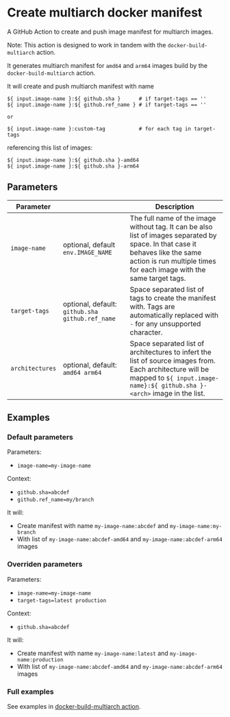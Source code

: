 # Create multiarch docker manifest

A GitHub Action to create and push image manifest for multiarch images.

Note: This action is designed to work in tandem with the `docker-build-multiarch` action.

It generates multiarch manifest for `amd64` and `arm64` images build by
the `docker-build-multiarch` action.

It will create and push multiarch manifest with name

```
${ input.image-name }:${ github.sha }      # if target-tags == ''
${ input.image-name }:${ github.ref_name } # if target-tags == ''

or

${ input.image-name }:custom-tag           # for each tag in target-tags
```

referencing this list of images:

```
${ input.image-name }:${ github.sha }-amd64
${ input.image-name }:${ github.sha }-arm64
```

## Parameters

| Parameter | | Description |
|--|--|--|
| `image-name` | optional, default `env.IMAGE_NAME` | The full name of the image without tag. It can be also list of images separated by space. In that case it behaves like the same action is run multiple times for each image with the same target tags. |
| `target-tags` | optional, default: `github.sha github.ref_name` | Space separated list of tags to create the manifest with. Tags are automatically replaced with `-` for any unsupported character. |
| `architectures` | optional, default: `amd64 arm64` | Space separated list of architectures to infert the list of source images from. Each architecture will be mapped to `${ input.image-name}:${ github.sha }-<arch>` image in the list. |

## Examples

### Default parameters

Parameters:
* `image-name=my-image-name`

Context:
* `github.sha=abcdef`
* `github.ref_name=my/branch`

It will:
* Create manifest with name `my-image-name:abcdef` and `my-image-name:my-branch`
* With list of `my-image-name:abcdef-amd64` and `my-image-name:abcdef-arm64` images

### Overriden parameters

Parameters:
* `image-name=my-image-name`
* `target-tags=latest production`

Context:
* `github.sha=abcdef`

It will:
* Create manifest with name `my-image-name:latest` and `my-image-name:production`
* With list of `my-image-name:abcdef-amd64` and `my-image-name:abcdef-arm64` images

### Full examples

See examples in [docker-build-multiarch action](../docker-build-multiarch/README.md).
